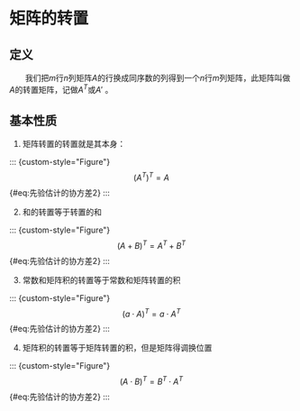 # 矩阵的转置

## 定义

&emsp;&emsp;我们把$m$行$n$列矩阵$A$的行换成同序数的列得到一个$n$行$m$列矩阵，此矩阵叫做$A$的转置矩阵，记做$A^T$或$A'$ 。

## 基本性质

1. 矩阵转置的转置就是其本身：

::: {custom-style="Figure"}
$$
\begin{equation}
    (A^T)^T = A 
\end{equation}
$${#eq:先验估计的协方差2}
:::

2. 和的转置等于转置的和

::: {custom-style="Figure"}
$$
\begin{equation}
    (A + B)^T = A^T + B^T
\end{equation}
$${#eq:先验估计的协方差2}
:::

3. 常数和矩阵积的转置等于常数和矩阵转置的积

::: {custom-style="Figure"}
$$
\begin{equation}
    (a \cdot A)^T = a \cdot A^T
\end{equation}
$${#eq:先验估计的协方差2}
:::

4. 矩阵积的转置等于矩阵转置的积，但是矩阵得调换位置

::: {custom-style="Figure"}
$$
\begin{equation}
    (A \cdot B)^T = B^T \cdot A^T
\end{equation}
$${#eq:先验估计的协方差2}
:::